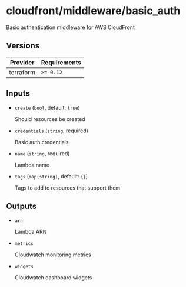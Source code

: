 # cloudfront/middleware/basic_auth

Basic authentication middleware for AWS CloudFront

<!-- bin/docs -->

## Versions

| Provider | Requirements |
|-|-|
| terraform | `>= 0.12` |

## Inputs

* `create` (`bool`, default: `true`)

    Should resources be created

* `credentials` (`string`, required)

    Basic auth credentials

* `name` (`string`, required)

    Lambda name

* `tags` (`map(string)`, default: `{}`)

    Tags to add to resources that support them



## Outputs

* `arn`

    Lambda ARN

* `metrics`

    Cloudwatch monitoring metrics

* `widgets`

    Cloudwatch dashboard widgets

